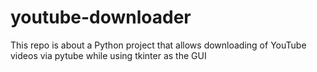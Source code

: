# youtube-downloader
This repo is about a Python project that allows downloading of YouTube videos via pytube while using tkinter as the GUI
